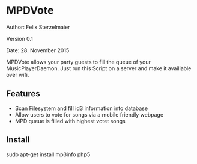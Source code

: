 # MPDVote

Author: Felix Sterzelmaier

Version 0.1

Date: 28. November 2015

MPDVote allows your party guests to fill the queue of your MusicPlayerDaemon.
Just run this Script on a server and make it availiable over wifi.


## Features
* Scan Filesystem and fill id3 information into database
* Allow users to vote for songs via a mobile friendly webpage
* MPD queue is filled with highest votet songs

## Install
sudo apt-get install mp3info php5



